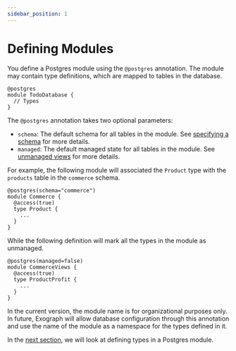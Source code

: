 ```yaml
---
sidebar_position: 1
---
```


# Defining Modules

You define a Postgres module using the `@postgres` annotation. The module may contain type definitions, which are mapped to tables in the database.

```exo
@postgres
module TodoDatabase {
  // Types
}
```

The `@postgres` annotation takes two optional parameters:

- `schema`: The default schema for all tables in the module. See [specifying a schema](customizing-types.md#table-schema) for more details.
- `managed`: The default managed state for all tables in the module. See [unmanaged views](customizing-types.md#using-unmanaged-tables) for more details.

For example, the following module will associated the `Product` type with the `products` table in the `commerce` schema.

```exo
@postgres(schema="commerce")
module Commerce {
  @access(true)
  type Product {
    ...
  }
}
```

While the following definition will mark all the types in the module as unmanaged.

```exo
@postgres(managed=false)
module CommerceViews {
  @access(true)
  type ProductProfit {
    ...
  }
}
```

In the current version, the module name is for organizational purposes only. In future, Exograph will allow database configuration through this annotation and use the name of the module as a namespace for the types defined in it.

In the [next section](defining-types.md), we will look at defining types in a Postgres module.
